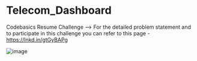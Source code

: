 # Telecom_Dashboard
Codebasics Resume Challenge --> For the detailed problem statement and to participate in this challenge you can refer to this page - https://lnkd.in/gtGyBAPg

![image](https://user-images.githubusercontent.com/112013691/207124002-4ea08296-58db-45ad-8ea9-403e3809f1e5.png)
